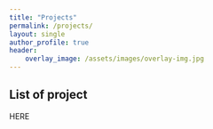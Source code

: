 ```yaml
---
title: "Projects"
permalink: /projects/
layout: single
author_profile: true
header:
    overlay_image: /assets/images/overlay-img.jpg
---
```


## List of project

HERE